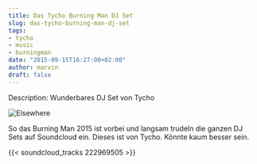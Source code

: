 ```yaml
---
title: Das Tycho Burning Man DJ Set
slug: das-tycho-burning-man-dj-set
tags:
- tycho
- music
- burningman
date: "2015-09-15T16:27:00+02:00"
author: marvin
draft: false
---
```

Description: Wunderbares DJ Set von Tycho

![Elsewhere](/images/tycho_burning_man_2015.jpg)

So das Burning Man 2015 ist vorbei und langsam trudeln die ganzen DJ Sets auf Soundcloud ein. Dieses ist von Tycho. Könnte kaum besser sein.

{{< soundcloud_tracks 222969505 >}}